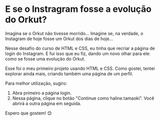 # E se o Instragram fosse a evolução do Orkut?

Imagina se o Orkut não tivesse morrido... Imagine se, na verdade, o Instagram de hoje fosse um Orkut dos dias de hoje...

Nesse desafio do curso de HTML e CSS, eu tinha que recriar a página de login do Instagram. E fui isso que eu fiz, dando um novo olhar para ele: como se fosse uma evolução do Orkut. 

Esse foi o meu primeiro projeto usando HTML e CSS. Como gostei, tentei explorar ainda mais, criando também uma página de um perfil.

Para melhor utilização, sugiro:
1. Abra primeiro a página login.
2. Nessa página, clique no botão "Continue como haline.tamaoki". Você abrirá a outra página em seguida. 

Espero que gostem! 😊
